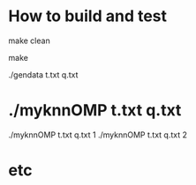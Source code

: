 # How to build and test

make clean

make

./gendata t.txt q.txt 

# ./myknnOMP t.txt q.txt <number of threads>
./myknnOMP t.txt q.txt 1
./myknnOMP t.txt q.txt 2
# etc
